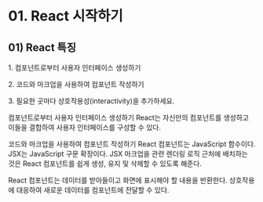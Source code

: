 # 01. React 시작하기

## 01) React 특징

<p>1. 컴포넌트로부터 사용자 인터페이스 생성하기</p>
<p>2. 코드와 마크업을 사용하여 컴포넌트 작성하기</p>
<p>3. 필요한 곳마다 상호작용성(interactivity)을 추가하세요.</p>

<p>
컴포넌트로부터 사용자 인터페이스 생성하기
React는 자신만의 컴포넌트를 생성하고 이들을 결합하여 사용자 인터페이스를 구성할 수 있다.
</p>

<p>
코드와 마크업을 사용하여 컴포넌트 작성하기
React 컴포넌트는 JavaScript 함수이다. JSX는 JavaScript 구문 확장이다. JSX 마크업을 관련 렌더링 로직 근처에 배치하는 것은 React 컴포넌트를 쉽게 생성, 유지 및 삭제할 수 있도록 해준다.
</p>

<p>
React 컴포넌트는 데이터를 받아들이고 화면에 표시해야 할 내용을 반환한다.
상호작용에 대응하여 새로운 데이터를 컴포넌트에 전달할 수 있다.
</p>